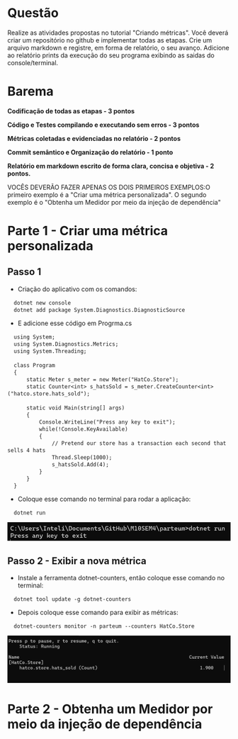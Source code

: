 # Questão
Realize as atividades propostas no tutorial "Criando métricas". Você deverá criar um repositório no github e implementar todas as etapas. Crie um arquivo markdown e registre, em forma de relatório, o seu avanço. Adicione ao relatório prints da execução do seu programa exibindo as saidas do console/terminal.

# Barema
**Codificação de todas as etapas - 3 pontos**

**Código e Testes compilando e executando sem erros - 3 pontos**

**Métricas coletadas e evidenciadas no relatório - 2 pontos**

**Commit semântico e Organização do relatório - 1 ponto**

**Relatório em markdown escrito de forma clara, concisa e objetiva - 2 pontos.**

VOCÊS DEVERÃO FAZER APENAS OS DOIS PRIMEIROS EXEMPLOS:O primeiro exemplo é a "Criar uma métrica personalizada". O segundo exemplo é o "Obtenha um Medidor por meio da injeção de dependência"

# Parte 1 - Criar uma métrica personalizada

## Passo 1
- Criação do aplicativo com os comandos:
```
  dotnet new console
  dotnet add package System.Diagnostics.DiagnosticSource
```
- E adicione esse código em Progrma.cs
  
```
  using System;
  using System.Diagnostics.Metrics;
  using System.Threading;

  class Program
  {
      static Meter s_meter = new Meter("HatCo.Store");
      static Counter<int> s_hatsSold = s_meter.CreateCounter<int>("hatco.store.hats_sold");

      static void Main(string[] args)
      {
          Console.WriteLine("Press any key to exit");
          while(!Console.KeyAvailable)
          {
              // Pretend our store has a transaction each second that sells 4 hats
              Thread.Sleep(1000);
              s_hatsSold.Add(4);
          }
      }
  }
```

- Coloque esse comando no terminal para rodar a aplicação:

```
  dotnet run
```
![Texto alternativo](img/imgum.png)

## Passo 2 - Exibir a nova métrica
- Instale a ferramenta dotnet-counters, então coloque esse comando no terminal:

```
  dotnet tool update -g dotnet-counters
```

- Depois coloque esse comando para exibir as métricas:

```
  dotnet-counters monitor -n parteum --counters HatCo.Store
```

![Texto alternativo](img/imgdois.png)

# Parte 2 - Obtenha um Medidor por meio da injeção de dependência

